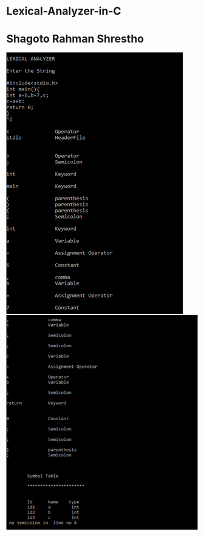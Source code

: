 # Lexical-Analyzer-in-C
<h1> Shagoto Rahman Shrestho </h1>

<img src='Screenshot_17.png'>

<img src='Screenshot_18.png'>
